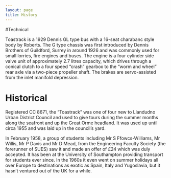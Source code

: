 ```yaml
---
layout: page
title: History
---
```


#Technical

Toastrack is a 1929 Dennis GL type bus with a 16-seat charabanc style body by Roberts. The G type chassis was first introduced by Dennis Brothers of Guildford, Surrey in around 1926 and was commonly used for small lorries, fire engines and buses. The engine is a four cylinder side valve unit of approximately 2.7 litres capacity, which drives through a conical clutch to a four speed “crash” gearbox to the “worm and wheel” rear axle via a two-piece propeller shaft. The brakes are servo-assisted from the inlet manifold depression.

# Historical

Registered CC 8671, the “Toastrack” was one of four new to Llandudno Urban District Council and used to give tours during the summer months along the seafront and up the Great Orme headland. It was used up until circa 1955 and was laid up in the council’s yard.

In February 1958, a group of students including Mr S Ffowcs-Williams, Mr Willis, Mr P Davis and Mr D Mead, from the Engineering Faculty Society (the forerunner of SUES) saw it and made an offer of £24 which was duly accepted. It has been at the University of Southampton providing transport for students ever since. In the 1960s it even went on summer holidays all over Europe to destinations as exotic as Spain, Italy and Yugoslavia, but it hasn’t ventured out of the UK for a while.
